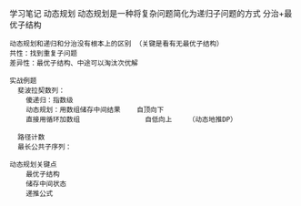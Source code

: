 学习笔记
动态规划
	动态规划是一种将复杂问题简化为递归子问题的方式
	分治+最优子结构
	
	动态规划和递归和分治没有根本上的区别 （关键是看有无最优子结构）
	共性：找到重复子问题
	差异性：最优子结构、中途可以淘汰次优解
	
	实战例题
	  斐波拉契数列： 
		傻递归：指数级
	    动态规划：用数组储存中间结果    自顶向下
		直接用循环加数组  				自低向上    （动态地推DP）
	
	  路径计数
	  最长公共子序列：
		
	动态规划关键点
		最优子结构
		储存中间状态
		递推公式
